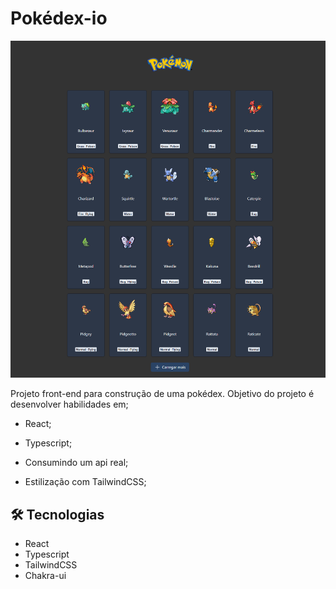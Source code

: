 # Pokédex-io

![preview](.github/preview.png)

Projeto front-end para construção de uma pokédex. Objetivo do projeto é desenvolver habilidades em; 

- React;

- Typescript;

- Consumindo um api real;

- Estilização com TailwindCSS;

## 🛠 Tecnologias

- React
- Typescript
- TailwindCSS
- Chakra-ui

